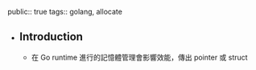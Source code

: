 public:: true
tags:: golang, allocate

- ## Introduction
	- 在 Go runtime 進行的記憶體管理會影響效能，傳出 pointer 或 struct